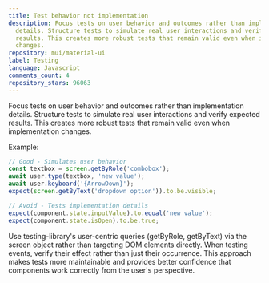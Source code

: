```yaml
---
title: Test behavior not implementation
description: Focus tests on user behavior and outcomes rather than implementation
  details. Structure tests to simulate real user interactions and verify expected
  results. This creates more robust tests that remain valid even when implementation
  changes.
repository: mui/material-ui
label: Testing
language: Javascript
comments_count: 4
repository_stars: 96063
---
```


Focus tests on user behavior and outcomes rather than implementation details. Structure tests to simulate real user interactions and verify expected results. This creates more robust tests that remain valid even when implementation changes.

Example:
```jsx
// Good - Simulates user behavior
const textbox = screen.getByRole('combobox');
await user.type(textbox, 'new value');
await user.keyboard('{ArrowDown}');
expect(screen.getByText('dropdown option')).to.be.visible;

// Avoid - Tests implementation details
expect(component.state.inputValue).to.equal('new value');
expect(component.state.isOpen).to.be.true;
```

Use testing-library's user-centric queries (getByRole, getByText) via the screen object rather than targeting DOM elements directly. When testing events, verify their effect rather than just their occurrence. This approach makes tests more maintainable and provides better confidence that components work correctly from the user's perspective.